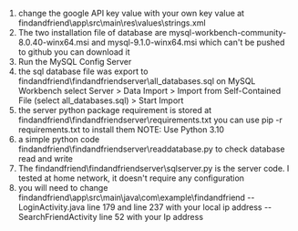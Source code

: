 1. change the google API key value with your own key value at findandfriend\app\src\main\res\values\strings.xml
2. The two installation file of database are mysql-workbench-community-8.0.40-winx64.msi and mysql-9.1.0-winx64.msi which can't be pushed to github you can download it
3. Run the MySQL Config Server
5. the sql database file was export to findandfriend\findandfriendserver\all_databases.sql on MySQL Workbench select Server > Data Import > Import from Self-Contained File (select all_databases.sql) > Start Import
7. the server python package requirement is stored at findandfriend\findandfriendserver\requirements.txt you can use pip -r requirements.txt to install them NOTE: Use Python 3.10
8. a simple python code findandfriend\findandfriendserver\readdatabase.py to check database read and write 
9. The findandfriend\findandfriendserver\sqlserver.py is the server code. I tested at home network, it doesn't require any configuration
10. you will need to change findandfriend\app\src\main\java\com\example\findandfriend
   --LoginActivity.java line 179 and line 237 with your local ip address
   --SearchFriendActivity line 52 with your Ip address
